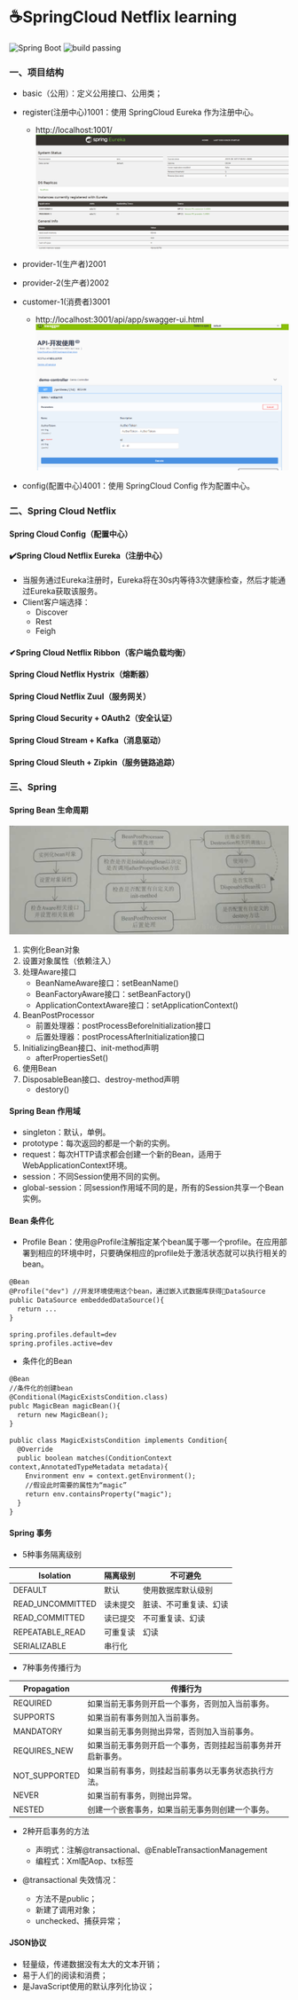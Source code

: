 # ☕️SpringCloud Netflix learning

![Spring Boot](https://img.shields.io/badge/Spring%20Boot-2.1.3-brightgreen.svg)
![build passing](https://img.shields.io/badge/build-passing-brightgreen.svg)

### 一、项目结构
+ basic（公用）：定义公用接口、公用类；

+ register(注册中心)1001：使用 SpringCloud Eureka 作为注册中心。
  + http://localhost:1001/
  ![](/basic/pic/eureka1001.png)
  
+ provider-1(生产者)2001
+ provider-2(生产者)2002  

+ customer-1(消费者)3001
  + http://localhost:3001/api/app/swagger-ui.html
  ![](/basic/pic/swagger3001.png)

+ config(配置中心)4001：使用 SpringCloud Config 作为配置中心。

### 二、Spring Cloud Netflix
#### Spring Cloud Config（配置中心）

#### ✔️Spring Cloud Netflix Eureka（注册中心）
+ 当服务通过Eureka注册时，Eureka将在30s内等待3次健康检查，然后才能通过Eureka获取该服务。
+ Client客户端选择：
  + Discover
  + Rest
  + Feigh

#### ✔Spring Cloud Netflix Ribbon（客户端负载均衡）

#### Spring Cloud Netflix Hystrix（熔断器）

#### Spring Cloud Netflix Zuul（服务网关）

#### Spring Cloud Security + OAuth2（安全认证）

#### Spring Cloud Stream + Kafka（消息驱动）

#### Spring Cloud Sleuth + Zipkin（服务链路追踪）

### 三、Spring 
#### Spring Bean 生命周期
![bean](/basic/pic/springBean.png)
1. 实例化Bean对象
2. 设置对象属性（依赖注入）
3. 处理Aware接口
   + BeanNameAware接口：setBeanName()
   + BeanFactoryAware接口：setBeanFactory()
   + ApplicationContextAware接口：setApplicationContext()
4. BeanPostProcessor
   + 前置处理器：postProcessBeforeInitialization接口
   + 后置处理器：postProcessAfterInitialization接口
5. InitializingBean接口、init-method声明
   + afterPropertiesSet()
6. 使用Bean
7. DisposableBean接口、destroy-method声明
   + destory()

#### Spring Bean 作用域
+ singleton：默认，单例。
+ prototype：每次返回的都是一个新的实例。
+ request：每次HTTP请求都会创建一个新的Bean，适用于WebApplicationContext环境。
+ session：不同Session使用不同的实例。
+ global-session：同session作用域不同的是，所有的Session共享一个Bean实例。

#### Bean 条件化
+ Profile Bean：使用@Profile注解指定某个bean属于哪一个profile。在应用部署到相应的环境中时，只要确保相应的profile处于激活状态就可以执行相关的bean。
```
@Bean
@Profile("dev") //开发环境使用这个bean，通过嵌入式数据库获得DataSource
public DataSource embeddedDataSource(){
  return ...
}
```
```
spring.profiles.default=dev
spring.profiles.active=dev
```

+ 条件化的Bean
```
@Bean
//条件化的创建bean
@Conditional(MagicExistsCondition.class)
publc MagicBean magicBean(){
  return new MagicBean();
}
```
```
public class MagicExistsCondition implements Condition{
  @Override
  public boolean matches(ConditionContext context,AnnotatedTypeMetadata metadata){
    Environment env = context.getEnvironment();
    //假设此时需要的属性为“magic”
    return env.containsProperty("magic");
  }
}
```

#### Spring 事务
+ 5种事务隔离级别

|Isolation|隔离级别|不可避免|
|----|----|----|
|DEFAULT|默认|使用数据库默认级别|
|READ_UNCOMMITTED|读未提交|脏读、不可重复读、幻读|
|READ_COMMITTED|读已提交|不可重复读、幻读|
|REPEATABLE_READ|可重复读|幻读|
|SERIALIZABLE|串行化||

+ 7种事务传播行为

|Propagation|传播行为|
|----|----|
|REQUIRED|如果当前无事务则开启一个事务，否则加入当前事务。|
|SUPPORTS|如果当前有事务则加入当前事务。|
|MANDATORY|如果当前无事务则抛出异常，否则加入当前事务。|
|REQUIRES_NEW|如果当前无事务则开启一个事务，否则挂起当前事务并开启新事务。|
|NOT_SUPPORTED|如果当前有事务，则挂起当前事务以无事务状态执行方法。|
|NEVER|如果当前有事务，则抛出异常。|
|NESTED|创建一个嵌套事务，如果当前无事务则创建一个事务。|

+ 2种开启事务的方法
  + 声明式：注解@transactional、@EnableTransactionManagement
  + 编程式：Xml配Aop、tx标签

+ @transactional 失效情况：
  + 方法不是public；
  + 新建了调用对象；
  + unchecked、捕获异常；

#### JSON协议
+ 轻量级，传递数据没有太大的文本开销；
+ 易于人们的阅读和消费；
+ 是JavaScript使用的默认序列化协议；

